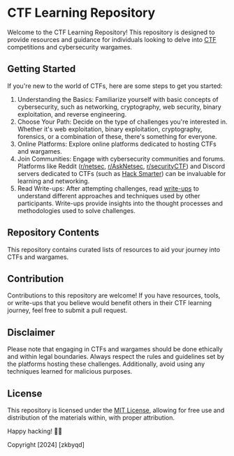 # CTF Learning Repository
Welcome to the CTF Learning Repository! This repository is designed to provide resources and guidance for individuals looking to delve into [CTF](https://ctftime.org/ctf-wtf/) competitions and cybersecurity wargames.

## Getting Started
If you're new to the world of CTFs, here are some steps to get you started:

1. Understanding the Basics: Familiarize yourself with basic concepts of cybersecurity, such as networking, cryptography, web security, binary exploitation, and reverse engineering.
2. Choose Your Path: Decide on the type of challenges you're interested in. Whether it's web exploitation, binary exploitation, cryptography, forensics, or a combination of these, there's something for everyone.
3. Online Platforms: Explore online platforms dedicated to hosting CTFs and wargames.
4. Join Communities: Engage with cybersecurity communities and forums. Platforms like Reddit ([r/netsec](https://www.reddit.com/r/netsec/), [r/AskNetsec](https://www.reddit.com/r/AskNetsec/), [r/securityCTF](https://www.reddit.com/r/securityCTF/)) and Discord servers dedicated to CTFs (such as [Hack Smarter](https://discord.gg/k4pXKvzdVE)) can be invaluable for learning and networking.
5. Read Write-ups: After attempting challenges, read [write-ups](https://github.com/zkbyqd/Write-ups) to understand different approaches and techniques used by other participants. Write-ups provide insights into the thought processes and methodologies used to solve challenges.

## Repository Contents
This repository contains curated lists of resources to aid your journey into CTFs and wargames.

## Contribution
Contributions to this repository are welcome! If you have resources, tools, or write-ups that you believe would benefit others in their CTF learning journey, feel free to submit a pull request.

## Disclaimer
Please note that engaging in CTFs and wargames should be done ethically and within legal boundaries. Always respect the rules and guidelines set by the platforms hosting these challenges. Additionally, avoid using any techniques learned for malicious purposes.

## License
This repository is licensed under the [MIT License](https://github.com/zkbyqd/CTF-Learning-Repository/blob/master/LICENSE), allowing for free use and distribution of the materials within, with proper attribution.

Happy hacking! 🚀✨

Copyright [2024] [zkbyqd]
